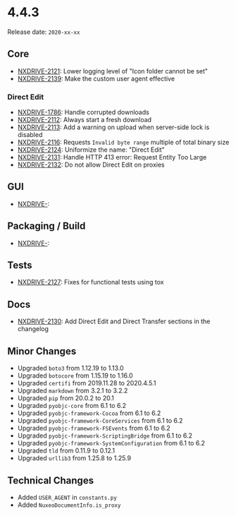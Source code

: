 # 4.4.3

Release date: `2020-xx-xx`

## Core

- [NXDRIVE-2121](https://jira.nuxeo.com/browse/NXDRIVE-2121): Lower logging level of "Icon folder cannot be set"
- [NXDRIVE-2139](https://jira.nuxeo.com/browse/NXDRIVE-2139): Make the custom user agent effective

### Direct Edit

- [NXDRIVE-1786](https://jira.nuxeo.com/browse/NXDRIVE-1786): Handle corrupted downloads
- [NXDRIVE-2112](https://jira.nuxeo.com/browse/NXDRIVE-2112): Always start a fresh download
- [NXDRIVE-2113](https://jira.nuxeo.com/browse/NXDRIVE-2113): Add a warning on upload when server-side lock is disabled
- [NXDRIVE-2116](https://jira.nuxeo.com/browse/NXDRIVE-2116): Requests `Invalid byte range` multiple of total binary size
- [NXDRIVE-2124](https://jira.nuxeo.com/browse/NXDRIVE-2124): Uniformize the name: "Direct Edit"
- [NXDRIVE-2131](https://jira.nuxeo.com/browse/NXDRIVE-2131): Handle HTTP 413 error: Request Entity Too Large
- [NXDRIVE-2132](https://jira.nuxeo.com/browse/NXDRIVE-2132): Do not allow Direct Edit on proxies

## GUI

- [NXDRIVE-](https://jira.nuxeo.com/browse/NXDRIVE-):

## Packaging / Build

- [NXDRIVE-](https://jira.nuxeo.com/browse/NXDRIVE-):

## Tests

- [NXDRIVE-2127](https://jira.nuxeo.com/browse/NXDRIVE-2127): Fixes for functional tests using tox

## Docs

- [NXDRIVE-2130](https://jira.nuxeo.com/browse/NXDRIVE-2130): Add Direct Edit and Direct Transfer sections in the changelog

## Minor Changes

- Upgraded `boto3` from 1.12.19 to 1.13.0
- Upgraded `botocore` from 1.15.19 to 1.16.0
- Upgraded `certifi` from 2019.11.28 to 2020.4.5.1
- Upgraded `markdown` from 3.2.1 to 3.2.2
- Upgraded `pip` from 20.0.2 to 20.1
- Upgraded `pyobjc-core` from 6.1 to 6.2
- Upgraded `pyobjc-framework-Cocoa` from 6.1 to 6.2
- Upgraded `pyobjc-framework-CoreServices` from 6.1 to 6.2
- Upgraded `pyobjc-framework-FSEvents` from 6.1 to 6.2
- Upgraded `pyobjc-framework-ScriptingBridge` from 6.1 to 6.2
- Upgraded `pyobjc-framework-SystemConfiguration` from 6.1 to 6.2
- Upgraded `tld` from 0.11.9 to 0.12.1
- Upgraded `urllib3` from 1.25.8 to 1.25.9

## Technical Changes

- Added `USER_AGENT` in `constants.py`
- Added `NuxeoDocumentInfo.is_proxy`
